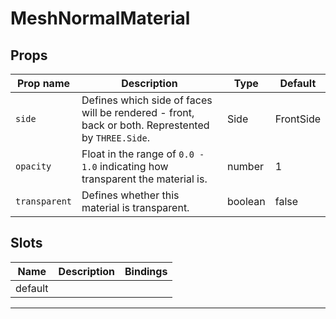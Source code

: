 # MeshNormalMaterial

## Props

| Prop name   | Description                                                                                       | Type    | Default   |
| ----------- | ------------------------------------------------------------------------------------------------- | ------- | --------- |
|` side        `| Defines which side of faces will be rendered - front, back or both. Represtented by `THREE.Side`. | Side    | FrontSide |
|` opacity     `| Float in the range of `0.0 - 1.0` indicating how transparent the material is.                     | number  | 1         |
|` transparent `| Defines whether this material is transparent.                                                     | boolean | false     |

## Slots

| Name    | Description | Bindings |
| ------- | ----------- | -------- |
| default |             |          |

---
